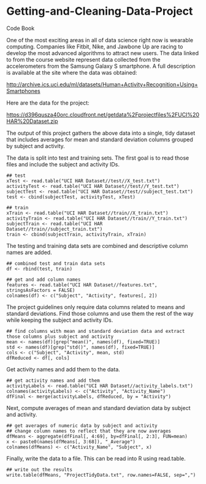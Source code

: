 Getting-and-Cleaning-Data-Project
=================================

Code Book

One of the most exciting areas in all of data science right now is wearable computing. Companies like Fitbit, Nike, and Jawbone Up are racing to develop the most advanced algorithms to attract new users. The data linked to from the course website represent data collected from the accelerometers from the Samsung Galaxy S smartphone. A full description is available at the site where the data was obtained: 

http://archive.ics.uci.edu/ml/datasets/Human+Activity+Recognition+Using+Smartphones 

Here are the data for the project: 

https://d396qusza40orc.cloudfront.net/getdata%2Fprojectfiles%2FUCI%20HAR%20Dataset.zip 

The output of this project gathers the above data into a single, tidy dataset that includes averages for mean and standard deviation columns grouped by subject and activity.

The data is split into test and training sets. The first goal is to read those files and include the subject and activity IDs.

```{r eval=FALSE}
## test
xTest <- read.table("UCI HAR Dataset//test//X_test.txt")
activityTest <- read.table("UCI HAR Dataset//test//Y_test.txt")
subjectTest <- read.table("UCI HAR Dataset//test//subject_test.txt")
test <- cbind(subjectTest, activityTest, xTest)

## train
xTrain <- read.table("UCI HAR Dataset//train//X_train.txt")
activityTrain <- read.table("UCI HAR Dataset//train//Y_train.txt")
subjectTrain <- read.table("UCI HAR Dataset//train//subject_train.txt")
train <- cbind(subjectTrain, activityTrain, xTrain)
```

The testing and training data sets are combined and descriptive column names are added.

```{r eval=FALSE}
## combined test and train data sets
df <- rbind(test, train)

## get and add column names
features <- read.table("UCI HAR Dataset//features.txt", stringsAsFactors = FALSE)
colnames(df) <- c("Subject", "Activity", features[, 2])
```

The project guidelines only require data columns related to means and standard deviations. Find those columns and use them the rest of the way while keeping the subject and activity IDs.

```{r eval=FALSE}
## find columns with mean and standard deviation data and extract those columns plus subject and activity
mean <- names(df)[grep("mean()", names(df), fixed=TRUE)]
std <- names(df)[grep("std()", names(df), fixed=TRUE)]
cols <- c("Subject", "Activity", mean, std)
dfReduced <- df[, cols]
```

Get activity names and add them to the data.
```{r eval=FALSE}
## get activity names and add them
activityLabels <- read.table("UCI HAR Dataset//activity_labels.txt")
colnames(activityLabels) <- c("Activity", "Activity_Name")
dfFinal <- merge(activityLabels, dfReduced, by = "Activity")
```
Next, compute averages of mean and standard deviation data by subject and activity.
```{r eval=FALSE}
## get averages of numeric data by subject and activity
## change column names to reflect that they are now averages
dfMeans <- aggregate(dfFinal[, 4:69], by=dfFinal[, 2:3], FUN=mean)
x <- paste0(names(dfMeans[, 3:68]), "_Average")
colnames(dfMeans) <- c("Activity_Name", "Subject", x)
```
Finally, write the data to a file. This can be read into R using read.table.
```{r eval=FALSE}
## write out the results
write.table(dfMeans, "ProjectTidyData.txt", row.names=FALSE, sep=",")
```
